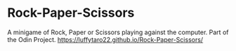 # Rock-Paper-Scissors
A minigame of Rock, Paper or Scissors playing against the computer. Part of the Odin Project.
https://luffytaro22.github.io/Rock-Paper-Scissors/
